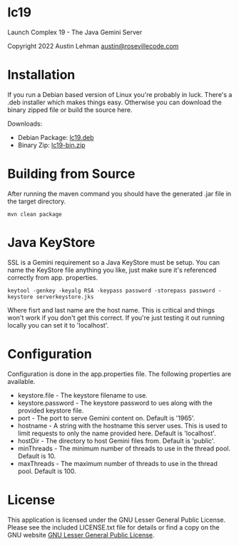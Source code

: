# lc19
Launch Complex 19 - The Java Gemini Server

Copyright 2022 Austin Lehman <austin@rosevillecode.com>

# Installation
If you run a Debian based version of Linux you're 
probably in luck. There's a .deb installer which makes 
things easy. Otherwise you can download the binary 
zipped file or build the source here. 

Downloads:
- Debian Package: [lc19.deb](https://github.com/rsv-code/lc19/releases/download/0.8/lc19.deb)
- Binary Zip: [lc19-bin.zip](https://github.com/rsv-code/lc19/releases/download/0.8/lc19-bin.zip)

# Building from Source

After running the maven command you should have the 
generated .jar file in the target directory. 

```
mvn clean package
```

# Java KeyStore 

SSL is a Gemini requirement so a Java KeyStore must be 
setup. You can name the KeyStore file anything you like, 
just make sure it's referenced correctly from app.
properties. 

```
keytool -genkey -keyalg RSA -keypass password -storepass password -keystore serverkeystore.jks
```
Where fisrt and last name are the host name. This is 
critical and things won't work if you don't get this 
correct. If you're just testing it out running locally 
you can set it to 'localhost'.

# Configuration

Configuration is done in the app.properties file. The 
following properties are available.

- keystore.file - The keystore filename to use.
- keystore.password - The keystore password to 
  ues along with the provided keystore file.
- port - The port to serve Gemini content on. Default is 
  '1965'.
- hostname - A string with the hostname this 
  server uses. This is used to limit requests to only 
  the name provided here. Default is 'localhost'.
- hostDir - The directory to host Gemini files from. 
  Default is 'public'.
- minThreads - The minimum number of threads to use in 
  the thread pool. Default is 10.
- maxThreads - The maximum number of threads to use in 
  the thread pool. Default is 100.

# License

This application is licensed under the GNU Lesser General Public License. Please see the included LICENSE.txt file for details or find a copy on the GNU website [GNU Lesser General Public License](https://www.gnu.org/licenses/lgpl-3.0.en.html).
